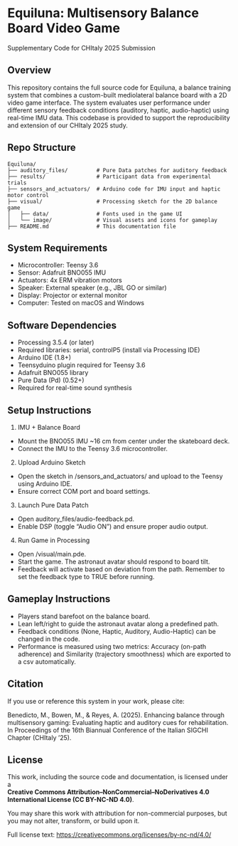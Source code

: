 # Equiluna: Multisensory Balance Board Video Game

Supplementary Code for CHItaly 2025 Submission

## Overview

This repository contains the full source code for Equiluna, a balance training system that combines a custom-built mediolateral balance board with a 2D video game interface. The system evaluates user performance under different sensory feedback conditions (auditory, haptic, audio-haptic) using real-time IMU data. This codebase is provided to support the reproducibility and extension of our CHItaly 2025 study.

## Repo Structure
```text
Equiluna/
├── auditory_files/         # Pure Data patches for auditory feedback
├── results/                # Participant data from experimental trials
├── sensors_and_actuators/  # Arduino code for IMU input and haptic motor control
├── visual/                 # Processing sketch for the 2D balance game
│   ├── data/               # Fonts used in the game UI
│   └── image/              # Visual assets and icons for gameplay
├── README.md               # This documentation file
```

## System Requirements
- Microcontroller: Teensy 3.6
- Sensor: Adafruit BNO055 IMU
- Actuators: 4x ERM vibration motors
- Speaker: External speaker (e.g., JBL GO or similar)
- Display: Projector or external monitor
- Computer: Tested on macOS and Windows

## Software Dependencies
- Processing 3.5.4 (or later)
- Required libraries: serial, controlP5 (install via Processing IDE)
- Arduino IDE (1.8+)
- Teensyduino plugin required for Teensy 3.6
- Adafruit BNO055 library
- Pure Data (Pd) (0.52+)
- Required for real-time sound synthesis

## Setup Instructions
1. IMU + Balance Board
- Mount the BNO055 IMU ~16 cm from center under the skateboard deck.
- Connect the IMU to the Teensy 3.6 microcontroller.
2. Upload Arduino Sketch
- Open the sketch in /sensors_and_actuators/ and upload to the Teensy using Arduino IDE.
- Ensure correct COM port and board settings.
3. Launch Pure Data Patch
- Open auditory_files/audio-feedback.pd.
- Enable DSP (toggle “Audio ON”) and ensure proper audio output.
4. Run Game in Processing
- Open /visual/main.pde.
- Start the game. The astronaut avatar should respond to board tilt.
- Feedback will activate based on deviation from the path. Remember to set the feedback type to TRUE before running.

## Gameplay Instructions
- Players stand barefoot on the balance board.
- Lean left/right to guide the astronaut avatar along a predefined path.
- Feedback conditions (None, Haptic, Auditory, Audio-Haptic) can be changed in the code.
- Performance is measured using two metrics: Accuracy (on-path adherence) and Similarity (trajectory smoothness) which are exported to a csv automatically.

## Citation

If you use or reference this system in your work, please cite:

Benedicto, M., Bowen, M., & Reyes, A. (2025). Enhancing balance through multisensory gaming: Evaluating haptic and auditory cues for rehabilitation. In Proceedings of the 16th Biannual Conference of the Italian SIGCHI Chapter (CHItaly ’25).

## License

This work, including the source code and documentation, is licensed under a  
**Creative Commons Attribution–NonCommercial–NoDerivatives 4.0 International License (CC BY-NC-ND 4.0)**.

You may share this work with attribution for non-commercial purposes, but you may not alter, transform, or build upon it.

Full license text: https://creativecommons.org/licenses/by-nc-nd/4.0/
